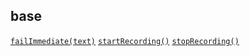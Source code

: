 ## base

[`failImmediate(text)`](failImmediate(text).html)
[`startRecording()`](startRecording().html)
[`stopRecording()`](stopRecording().html)
